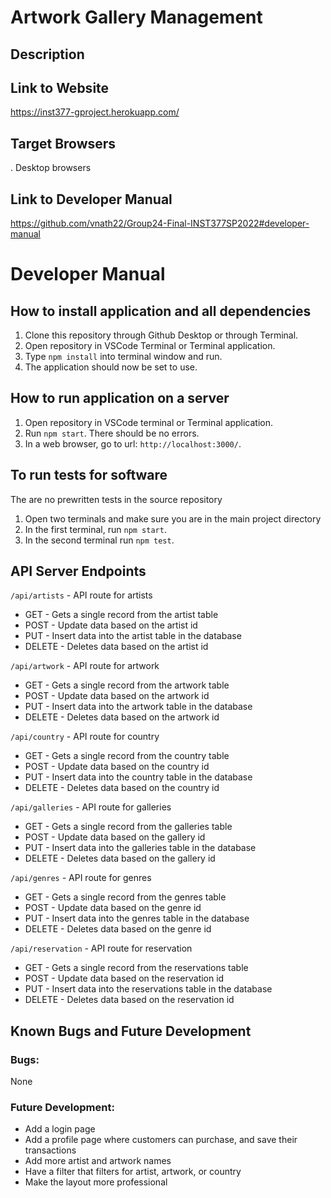 # Artwork Gallery Management

## Description

## Link to Website
https://inst377-gproject.herokuapp.com/

## Target Browsers
. Desktop browsers

## Link to Developer Manual
https://github.com/vnath22/Group24-Final-INST377SP2022#developer-manual

# Developer Manual

## How to install application and all dependencies
1. Clone this repository through Github Desktop or through Terminal.
2. Open repository in VSCode Terminal or Terminal application.
3. Type `npm install` into terminal window and run.
4. The application should now be set to use.

## How to run application on a server
1. Open repository in VSCode terminal or Terminal application.
2. Run `npm start`. There should be no errors.
3. In a web browser, go to url: `http://localhost:3000/`.

## To run tests for software
The are no prewritten tests in the source repository

1. Open two terminals and make sure you are in the main project directory
2. In the first terminal, run `npm start`.
3. In the second terminal run `npm test`.

## API Server Endpoints
`/api/artists` - API route for artists
- GET - Gets a single record from the artist table
- POST - Update data based on the artist id
- PUT - Insert data into the artist table in the database
- DELETE - Deletes data based on the artist id

`/api/artwork` - API route for artwork
- GET - Gets a single record from the artwork table
- POST - Update data based on the artwork id
- PUT - Insert data into the artwork table in the database
- DELETE - Deletes data based on the artwork id

`/api/country` - API route for country
- GET - Gets a single record from the country table
- POST - Update data based on the country id
- PUT - Insert data into the country table in the database
- DELETE - Deletes data based on the country id

`/api/galleries` - API route for galleries
- GET - Gets a single record from the galleries table
- POST - Update data based on the gallery id
- PUT - Insert data into the galleries table in the database
- DELETE - Deletes data based on the gallery id

`/api/genres` - API route for genres
- GET - Gets a single record from the genres table
- POST - Update data based on the genre id
- PUT - Insert data into the genres table in the database
- DELETE - Deletes data based on the genre id

`/api/reservation` - API route for reservation
- GET - Gets a single record from the reservations table
- POST - Update data based on the reservation id
- PUT - Insert data into the reservations table in the database
- DELETE - Deletes data based on the reservation id

## Known Bugs and Future Development
### Bugs:
None

### Future Development:
- Add a login page
- Add a profile page where customers can purchase, and save their transactions
- Add more artist and artwork names
- Have a filter that filters for artist, artwork, or country
- Make the layout more professional

